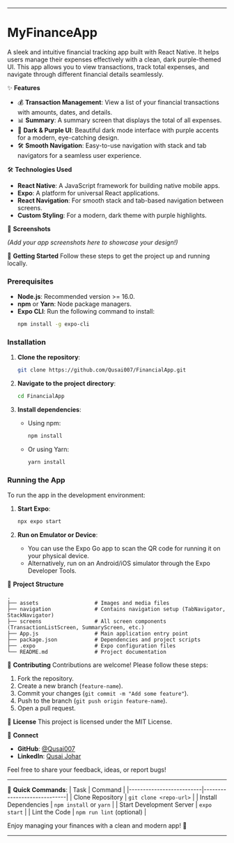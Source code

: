 
---

# MyFinanceApp
A sleek and intuitive financial tracking app built with React Native. It helps users manage their expenses effectively with a clean, dark purple-themed UI. This app allows you to view transactions, track total expenses, and navigate through different financial details seamlessly.

✨ **Features**
- 💰 **Transaction Management**: View a list of your financial transactions with amounts, dates, and details.
- 📊 **Summary**: A summary screen that displays the total of all expenses.
- 🌈 **Dark & Purple UI**: Beautiful dark mode interface with purple accents for a modern, eye-catching design.
- 🛠️ **Smooth Navigation**: Easy-to-use navigation with stack and tab navigators for a seamless user experience.

🛠️ **Technologies Used**
- **React Native**: A JavaScript framework for building native mobile apps.
- **Expo**: A platform for universal React applications.
- **React Navigation**: For smooth stack and tab-based navigation between screens.
- **Custom Styling**: For a modern, dark theme with purple highlights.

📸 **Screenshots**

_(Add your app screenshots here to showcase your design!)_

🚀 **Getting Started**
Follow these steps to get the project up and running locally.

### **Prerequisites**
- **Node.js**: Recommended version >= 16.0.
- **npm** or **Yarn**: Node package managers.
- **Expo CLI**: Run the following command to install:
  ```bash
  npm install -g expo-cli
  ```

### **Installation**

1. **Clone the repository**:
   ```bash
   git clone https://github.com/Qusai007/FinancialApp.git
   ```

2. **Navigate to the project directory**:
   ```bash
   cd FinancialApp
   ```

3. **Install dependencies**:

   - Using npm:
     ```bash
     npm install
     ```

   - Or using Yarn:
     ```bash
     yarn install
     ```

### **Running the App**
To run the app in the development environment:

1. **Start Expo**:
   ```bash
   npx expo start
   ```

2. **Run on Emulator or Device**:
   - You can use the Expo Go app to scan the QR code for running it on your physical device.
   - Alternatively, run on an Android/iOS simulator through the Expo Developer Tools.

📂 **Project Structure**

```
.
├── assets                  # Images and media files
├── navigation              # Contains navigation setup (TabNavigator, StackNavigator)
├── screens                 # All screen components (TransactionListScreen, SummaryScreen, etc.)
├── App.js                  # Main application entry point
├── package.json            # Dependencies and project scripts
├── .expo                   # Expo configuration files
└── README.md               # Project documentation
```

🤝 **Contributing**
Contributions are welcome! Please follow these steps:

1. Fork the repository.
2. Create a new branch (`feature-name`).
3. Commit your changes (`git commit -m "Add some feature"`).
4. Push to the branch (`git push origin feature-name`).
5. Open a pull request.

📄 **License**
This project is licensed under the MIT License.

💬 **Connect**
- **GitHub**: [@Qusai007](https://github.com/Qusai007)
- **LinkedIn**: [Qusai Johar](https://www.linkedin.com/in/qusai-johar/)

Feel free to share your feedback, ideas, or report bugs!

---

🚀 **Quick Commands**:
| Task                     | Command                     |
|--------------------------|-----------------------------|
| Clone Repository          | `git clone <repo-url>`      |
| Install Dependencies      | `npm install` or `yarn`     |
| Start Development Server  | `expo start`                |
| Lint the Code             | `npm run lint` (optional)   |

Enjoy managing your finances with a clean and modern app! 🎉

---